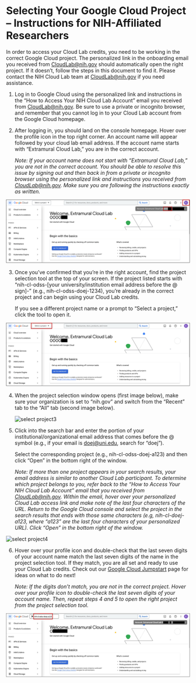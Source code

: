 # Selecting Your Google Cloud Project – Instructions for NIH-Affiliated Researchers

In order to access your Cloud Lab credits, you need to be working in the correct Google Cloud project. The personalized link in the onboarding email you received from CloudLab@nih.gov should automatically open the right project. If it doesn’t, follow the steps in this document to find it. Please contact the NIH Cloud Lab team at CloudLab@nih.gov if you need assistance.

1. Log in to Google Cloud using the personalized link and instructions in the “How to Access Your NIH Cloud Lab Account” email you received from CloudLab@nih.gov. Be sure to use a private or incognito browser, and remember that you cannot log in to your Cloud Lab account from the Google Cloud homepage.

2.	After logging in, you should land on the console homepage. Hover over the profile icon in the top right corner. An account name will appear followed by your cloud lab email address. If the account name starts with “Extramural Cloud Lab,” you are in the correct account. 

    *Note: If your account name does not start with “Extramural Cloud Lab,” you are not in the correct account. You should be able to     resolve this issue by signing out and then back in from a private or incognito browser using the personalized link and instructions   you received from CloudLab@nih.gov. Make sure you are following the instructions exactly as written.*

  ![select project1](/images/1_extramural_access2.png)

3.	Once you’ve confirmed that you’re in the right account, find the project selection tool at the top of your screen. If the project listed starts with “nih-cl-odss-[your university/institution email address before the @ sign]-” (e.g., nih-cl-odss-doej-1234), you’re already in the correct project and can begin using your Cloud Lab credits. 

    If you see a different project name or a prompt to “Select a project,” click the tool to open it.

 
   ![select project2](/images/2_extramural_access2.png)

4.	When the project selection window opens (first image below), make sure your organization is set to “nih.gov” and switch from the “Recent” tab to the “All” tab (second image below).

    ![select project3](/images/3_extramural_access3.png)

5.	Click into the search bar and enter the portion of your institutional/organizational email address that comes before the @ symbol (e.g., if your email is doej@uni.edu, search for “doej”).

    Select the corresponding project (e.g., nih-cl-odss-doej-a123) and then click “Open” in the bottom right of the window.

    *Note: If more than one project appears in your search results, your email address is similar to another Cloud Lab participant. To determine which project belongs to you, refer back to the “How to Access Your NIH Cloud Lab Account” email that you received from CloudLab@nih.gov. Within the email, hover over your personalized Cloud Lab access link and make note of the last four characters of the URL. Return to the Google Cloud console and select the project in the search results that ends with those same characters (e.g, nih-cl-doej-a123, where “a123” are the last four characters of your personalized URL). Click “Open” in the bottom right of the window.*

![select project4](/images/4_extramural_access3.png)

6.	Hover over your profile icon and double-check that the last seven digits of your account name match the last seven digits of the name in the project selection tool. If they match, you are all set and ready to use your Cloud Lab credits. Check out our [Google Cloud Jumpstart](https://cloud.nih.gov/resources/cloudlab/google-cloud-jumpstart/) page for ideas on what to do next!

    *Note: If the digits don’t match, you are not in the correct project. Hover over your profile icon to double-check the last seven digits of your account name. Then, repeat steps 4 and 5 to open the right project from the project selection tool.*

![select project5](/images/5_extramural_access3.png)
